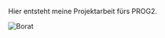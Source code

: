 Hier entsteht meine Projektarbeit fürs PROG2.

![Borat](https://eserioblog.files.wordpress.com/2014/02/borat.jpg)
